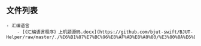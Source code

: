 

## 文件列表

    - 汇编语言
        - [《汇编语言程序》上机题源码.docx](https://github.com/bjut-swift/BJUT-Helper/raw/master/./%E6%B1%87%E7%BC%96%E8%AF%AD%E8%A8%80/%E3%80%8A%E6%B1%87%E7%BC%96%E8%AF%AD%E8%A8%80%E7%A8%8B%E5%BA%8F%E3%80%8B%E4%B8%8A%E6%9C%BA%E9%A2%98%E6%BA%90%E7%A0%81.docx)

